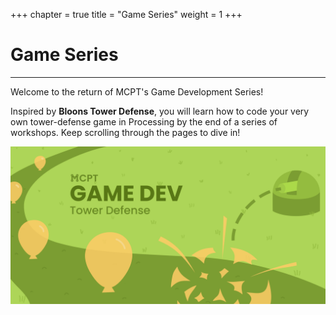 +++
chapter = true
title = "Game Series"
weight = 1
+++

# Game Series
---

Welcome to the return of MCPT's Game Development Series!

Inspired by **Bloons Tower Defense**, you will learn how to code your very own tower-defense game in Processing by the end of a series of workshops. Keep scrolling through the pages to dive in!

![Banner](/img/Game_Dev_Banner.png)